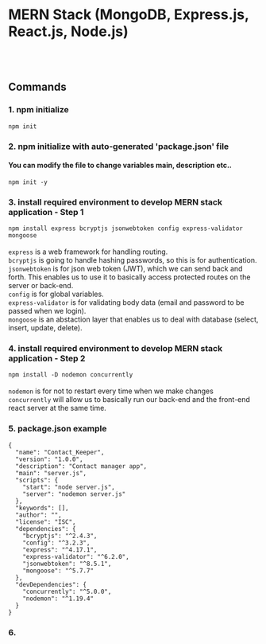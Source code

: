 # MERN Stack (MongoDB, Express.js, React.js, Node.js)

<br/><br/>
## Commands

### 1. npm initialize
```npm init```

### 2. npm initialize with auto-generated 'package.json' file
#### You can modify the file to change variables main, description etc..
```npm init -y```

### 3. install required environment to develop MERN stack application - Step 1
```npm install express bcryptjs jsonwebtoken config express-validator mongoose```<br/><br/>
```express``` is a web framework for handling routing.<br/>
```bcryptjs``` is going to handle hashing passwords, so this is for authentication.<br/>
```jsonwebtoken``` is for json web token (JWT), which we can send back and forth. This enables us to use it to basically access protected routes on the server or back-end.</br>
```config``` is for global variables.</br>
```express-validator``` is for validating body data (email and password to be passed when we login).<br/>
```mongoose``` is an abstaction layer that enables us to deal with database (select, insert, update, delete).<br/>

### 4. install required environment to develop MERN stack application - Step 2
```npm install -D nodemon concurrently```<br/><br/>
```nodemon``` is for not to restart every time when we make changes<br/>
```concurrently``` will allow us to basically run our back-end and the front-end react server at the same time.<br/>

### 5. package.json example
```
{
  "name": "Contact_Keeper",
  "version": "1.0.0",
  "description": "Contact manager app",
  "main": "server.js",
  "scripts": {
    "start": "node server.js",
    "server": "nodemon server.js"
  },
  "keywords": [],
  "author": "",
  "license": "ISC",
  "dependencies": {
    "bcryptjs": "^2.4.3",
    "config": "^3.2.3",
    "express": "^4.17.1",
    "express-validator": "^6.2.0",
    "jsonwebtoken": "^8.5.1",
    "mongoose": "^5.7.7"
  },
  "devDependencies": {
    "concurrently": "^5.0.0",
    "nodemon": "^1.19.4"
  }
}

```

### 6.
